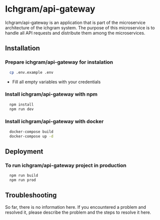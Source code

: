 
# Ichgram/api-gateway

Ichgram/api-gateway is an application that is part of the microservice architecture of the ichgram system.
The purpose of this microservice is to handle all API requests and distribute them among the microservices.


## Installation

### Prepare ichgram/api-gateway for instalation

```bash
  cp .env.example .env
```
* Fill all empty variables with your credentials

### Install ichgram/api-gateway with npm

```bash
  npm install
  npm run dev
```

### Install ichgram/api-gateway with docker

```bash
  docker-compose build
  docker-compose up -d
```
## Deployment

### To run ichgram/api-gateway project in production

```bash
  npm run build
  npm run prod
```


## Troubleshooting

So far, there is no information here.
If you encountered a problem and resolved it, please describe the problem and the steps to resolve it here.

